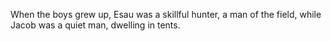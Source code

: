 When the boys grew up, Esau was a skillful hunter, a man of the field, while Jacob was a quiet man, dwelling in tents.
